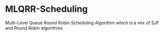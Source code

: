 # MLQRR-Scheduling
Multi-Level Queue Round Robin Scheduling Algorithm which is a mix of SJF and Round Robin algorithms
